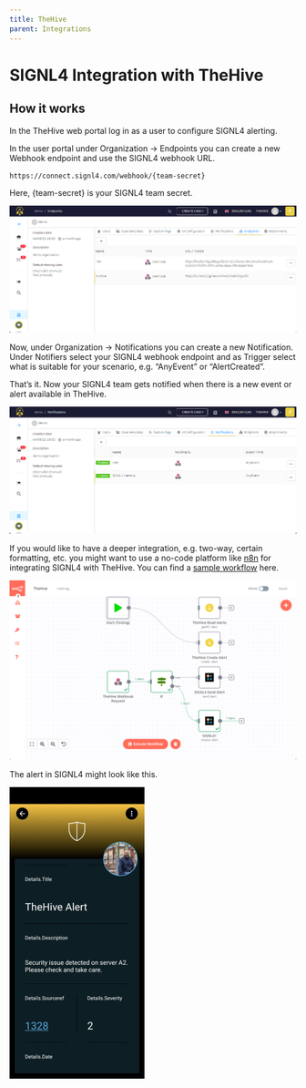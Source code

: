 ```yaml
---
title: TheHive
parent: Integrations
---
```


# SIGNL4 Integration with TheHive

## How it works

In the TheHive web portal log in as a user to configure SIGNL4 alerting.

In the user portal under Organization -> Endpoints you can create a new Webhook endpoint and use the SIGNL4 webhook URL.

```
https://connect.signl4.com/webhook/{team-secret}
```

Here, {team-secret} is your SIGNL4 team secret.

![TheHive-Endpoints](TheHive-Endpoints.png)

Now, under Organization -> Notifications you can create a new Notification. Under Notifiers select your SIGNL4 webhook endpoint and as Trigger select what is suitable for your scenario, e.g. “AnyEvent” or “AlertCreated”.

That’s it. Now your SIGNL4 team gets notified when there is a new event or alert available in TheHive.

![TheHive-Notifications](TheHive-Notifications.png)

If you would like to have a deeper integration, e.g. two-way, certain formatting, etc. you might want to use a no-code platform like [n8n](https://n8n.io/) for integrating SIGNL4 with TheHive. You can find a [sample workflow](https://n8n.io/workflows/1630) here.

![TheHive-n8n](TheHive-n8n.png)

The alert in SIGNL4 might look like this.

![SIGNL4 Alert](signl4-thehive.png)
